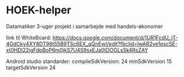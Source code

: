 # HOEK-helper
Datamatiker 3-uger projekt i samarbejde med handels-økonomer

link til WhiteBoard:
https://docs.google.com/document/d/1UR1FcdU_jT-4GdCky4XY8DT96t55B9TSc6EX_qQnEwI/edit?fbclid=IwAR2ve1pscSE-xt0HDl22jgFdpBoP6m0jkS7U4S9sxEJa0tDOGLsSk4RsZAY

Android studio standarder:
compileSdkVersion: 24
minSdkVersion 15
targetSdkVersion 24